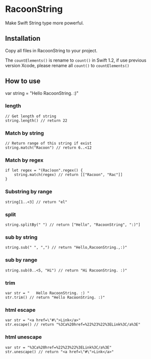 # RacoonString
Make Swift String type more powerful.

## Installation

Copy all files in RacoonString to your project.

The `countElements()` is rename to `count()` in Swift 1.2, if use previous version Xcode, please rename all `count()` to `countElements()`

## How to use

var string = "Hello RacoonString. :)"

### length

```
// Get length of string
string.length() // return 22
```

### Match by string

```
// Return range of this string if exist
string.match("Racoon") // return 6..<12
```

### Match by regex

```
if let regex = "(Rac)oon".regex() {
    string.match(regex) // return [["Racoon", "Rac"]]
}
```

### Substring by range

```
string[1..<3] // return "el"
```

### split

```
string.splitBy(" ") // return ["Hello", "RacoonString", ":)"]
```

### sub by string

```
string.sub(" ", ",") // return "Hello,RacoonString.,:)"
```

### sub by range

```
string.sub(0..<5, "Hi") // return "Hi RacoonString. :)"
```

### trim

```
var str = "   Hello RacoonString. :) "
str.trim() // return "Hello RacoonString. :)"
```

### html escape

```
var str = "<a href=\"#\">Link</a>"
str.escape() // return "%3Ca%20href=%22%23%22%3ELink%3C/a%3E"
```

### html unescape

```
var str = "%3Ca%20href=%22%23%22%3ELink%3C/a%3E"
str.unescape() // return "<a href=\"#\">Link</a>"
```
